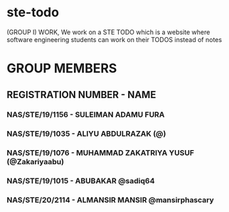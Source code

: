 # ste-todo

(GROUP I) WORK, We work on a STE TODO which is a website where software engineering students can work on their TODOS instead of notes

# GROUP MEMBERS

## REGISTRATION NUMBER - NAME

### NAS/STE/19/1156 - SULEIMAN ADAMU FURA

### NAS/STE/19/1035 - ALIYU ABDULRAZAK (@)


### NAS/STE/19/1076 - MUHAMMAD ZAKATRIYA YUSUF (@Zakariyaabu)


### NAS/STE/19/1015 - ABUBAKAR @sadiq64

### NAS/STE/20/2114 - ALMANSIR MANSIR @mansirphascary
